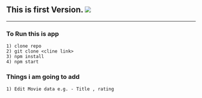 ## This is first Version. ![](https://img.shields.io/badge/Developing-In%20developing%20mode-red)

---

### To Run this is app 


````
1) clone repo
2) git clone <cline link>
3) npm install
4) npm start
````

### Things i am going to add

````
1) Edit Movie data e.g. - Title , rating
````
